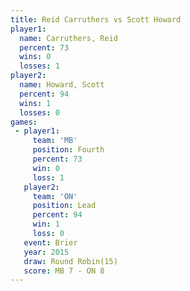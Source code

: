 ```yaml
---
title: Reid Carruthers vs Scott Howard
player1:                
  name: Carruthers, Reid
  percent: 73           
  wins: 0               
  losses: 1             
player2:                
  name: Howard, Scott   
  percent: 94           
  wins: 1               
  losses: 0             
games:
 - player1:          
     team: 'MB'      
     position: Fourth
     percent: 73     
     win: 0          
     loss: 1         
   player2:        
     team: 'ON'    
     position: Lead
     percent: 94   
     win: 1        
     loss: 0       
   event: Brier         
   year: 2015           
   draw: Round Robin(15)
   score: MB 7 - ON 8   
---
```

